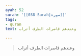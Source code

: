 ```yaml
---
ayah: 52
surah: '[[038-Surah|سورة]]'
tags:
- quran
text: وعندهم قاصرات الطرف أتراب

---
```

> وعندهم قاصرات الطرف أتراب
